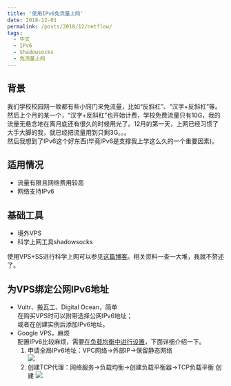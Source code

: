 ```yaml
---
title: '使用IPv6免流量上网'
date: 2018-12-01
permalink: /posts/2018/12/netflow/
tags:
  - 中文
  - IPv6
  - Shadowsocks
  - 免流量上网
---
```


## 背景

我们学校校园网一致都有些小窍门来免流量，比如“反斜杠”、“汉字+反斜杠”等。然后上个月的某一个，“汉字+反斜杠”也开始计费，学校免费流量只有10G，我的流量无悬念地在离月底还有很久的时候用光了。12月的第一天，上网已经习惯了大手大脚的我，就已经把流量用到只剩3G。。。  
然后我想到了IPv6这个好东西(毕竟IPv6是支撑我上学这么久的一个重要因素)。

## 适用情况

* 流量有限且网络费用较高
* 网络支持IPv6

## 基础工具

* 境外VPS
* 科学上网工具shadowsocks  

使用VPS+SS进行科学上网可以参见[这篇博客](https://lijian.ac.cn/posts/2018/06/vps-ss/)。相关资料一查一大堆，我就不赘述了。

## 为VPS绑定公网IPv6地址
* Vultr、搬瓦工、Digital Ocean，简单   
  在购买VPS时可以附带选择公网IPv6地址；  
  或者在创建实例后添加IPv6地址。
* Google VPS，麻烦  
  配置IPv6比较麻烦，需要[在负载均衡中进行设置](https://cloud.google.com/compute/docs/load-balancing/ipv6)，下面详细介绍一下。  
  1. 申请全局IPv6地址：VPC网络->外部IP->保留静态网络  
   ![](https://lijian.ac.cn/files/ipv6-public.png)
  2. 创建TCP代理：网络服务->负载均衡->创建负载平衡器->TCP负载平衡
   创建
   ![](https://lijian.ac.cn/files/create_balancing.png)